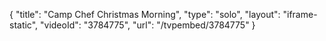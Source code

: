 {
    "title": "Camp Chef Christmas Morning",
    "type": "solo",
    "layout": "iframe-static",
    "videoId": "3784775",
    "url": "\/tvpembed\/3784775"
}